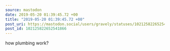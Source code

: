 ```yaml
---
source: mastodon
date: 2019-05-20 01:39:45.72 +00
title: "2019-05-20 01:39:45.72 +00"
post_uri: https://mastodon.social/users/gravely/statuses/102125822652541866
post_id: 102125822652541866
---
```

how plumbing work?


